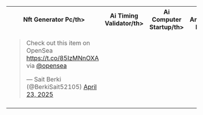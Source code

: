 <table style="width:100%">
  <tr>
    <th style="width:70%">Nft Generator Pc/th>
    <th style="width:70%">Ai Timing Validator/th>
    <th style="width:70%">Ai Computer Startup/th>
    <th style="width:70%">Nft Architectural Desk/th>
    <th style="width:70%">Meme Generator Pc/th>
  </tr>
  <tr>
    <td><blockquote class="twitter-tweet" data-theme="dark"><p lang="en" dir="ltr">Check out this item on OpenSea <a href="https://t.co/85IzMNnOXA">https://t.co/85IzMNnOXA</a> via <a href="https://twitter.com/opensea?ref_src=twsrc%5Etfw">@opensea</a></p>&mdash; Sait Berki (@BerkiSait52105) <a href="https://twitter.com/BerkiSait52105/status/1914972881060036820?ref_src=twsrc%5Etfw">April 23, 2025</a></blockquote> <script async src="https://platform.twitter.com/widgets.js" charset="utf-8"></script></td>
    <td></td>
    <td></td>
    <td></td>
    <td></td>
  </tr>
  <tr>
    <td></td>
    <td></td>
    <td></td>
    <td></td>
    <td></td>
  </tr>
</table>
